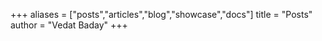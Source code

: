 +++
aliases = ["posts","articles","blog","showcase","docs"]
title = "Posts"
author = "Vedat Baday"
+++
